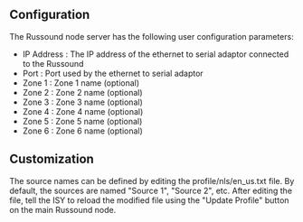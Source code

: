 ## Configuration

The Russound node server has the following user configuration parameters:

- IP Address   : The IP address of the ethernet to serial adaptor connected to the Russound
- Port         : Port used by the ethernet to serial adaptor
- Zone 1       : Zone 1 name (optional)
- Zone 2       : Zone 2 name (optional)
- Zone 3       : Zone 3 name (optional)
- Zone 4       : Zone 4 name (optional)
- Zone 5       : Zone 5 name (optional)
- Zone 6       : Zone 6 name (optional)

## Customization

The source names can be defined by editing the profile/nls/en_us.txt file. By default, the sources are named "Source 1", "Source 2", etc. After editing the file, tell the ISY to reload the modified file using the "Update Profile" button on the main Russound node.


